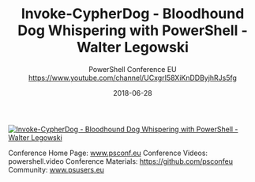 ﻿---
title: Invoke-CypherDog - Bloodhound Dog Whispering with PowerShell - Walter Legowski
date: 2018-06-28
tags: PowerShellConf, Europe, English, Conference, PowerShellConfEU
author: PowerShell Conference EU https://www.youtube.com/channel/UCxgrI58XiKnDDByjhRJs5fg
---

[![Invoke-CypherDog - Bloodhound Dog Whispering with PowerShell - Walter Legowski](https://i1.ytimg.com/vi/pFMqt9TyMb0/hqdefault.jpg "Invoke-CypherDog - Bloodhound Dog Whispering with PowerShell - Walter Legowski")](https://www.youtube.com/watch?v=pFMqt9TyMb0)

Conference Home Page: www.psconf.eu
Conference Videos: powershell.video
Conference Materials: https://github.com/psconfeu
Community: www.psusers.eu
